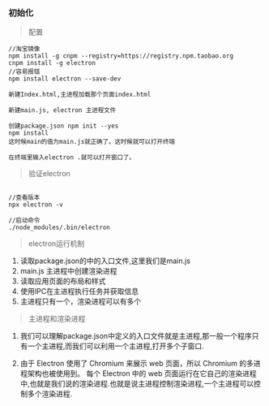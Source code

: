 ### 初始化

> 配置

```
//淘宝镜像
npm install -g cnpm --registry=https://registry.npm.taobao.org
cnpm install -g electron
//容易报错
npm install electron --save-dev

新建Index.html,主进程加载那个页面index.html

新建main.js, electron 主进程文件

创建package.json npm init --yes
npm install
这时候main的值为main.js就正确了。这时候就可以打开终端

在终端里输入electron .就可以打开窗口了。

```

> 验证electron

```

//查看版本
npx electron -v

//启动命令
./node_modules/.bin/electron
```

> electron运行机制

1. 读取package.json的中的入口文件,这里我们是main.js
2. main.js 主进程中创建渲染进程
3. 读取应用页面的布局和样式
4. 使用IPC在主进程执行任务并获取信息
5. 主进程只有一个，渲染进程可以有多个

>主进程和渲染进程

1. 我们可以理解package.json中定义的入口文件就是主进程,那一般一个程序只有一个主进程,而我们可以利用一个主进程,打开多个子窗口.

2. 由于 Electron 使用了 Chromium 来展示 web 页面，所以 Chromium 的多进程架构也被使用到。 每个 Electron 中的 web 页面运行在它自己的渲染进程中,也就是我们说的渲染进程.也就是说主进程控制渲染进程,一个主进程可以控制多个渲染进程.